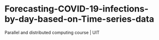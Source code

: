 # Forecasting-COVID-19-infections-by-day-based-on-Time-series-data
Parallel and distributed computing course | UIT
